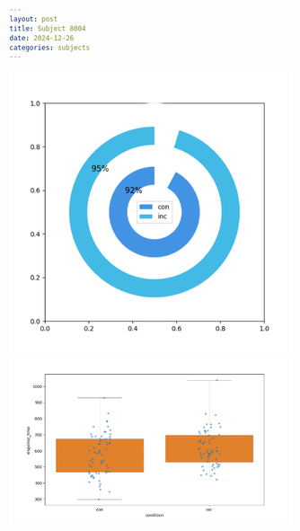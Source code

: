 ```yaml
---
layout: post
title: Subject 8004
date: 2024-12-26
categories: subjects
---
```


![](data/8004/run-8/8004_accuracy_by_condition.png)
![](data/8004/run-8/8004_rt.png)
